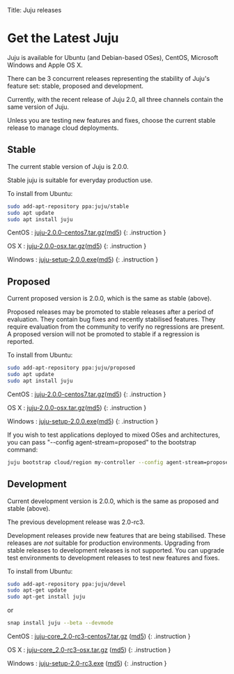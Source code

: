 Title: Juju releases


# Get the Latest Juju

Juju is available for Ubuntu (and Debian-based OSes), CentOS, Microsoft Windows
and Apple OS X. 

There can be 3 concurrent releases representing the stability of Juju's feature
set: stable, proposed and development. 

Currently, with the recent release of Juju 2.0, all three channels contain the same
version of Juju.

Unless you are testing new features and fixes, choose the current stable
release to manage cloud deployments.

## Stable

The current stable version of Juju is 2.0.0.

Stable juju is suitable for everyday production use.

To install from Ubuntu:
```bash
sudo add-apt-repository ppa:juju/stable
sudo apt update
sudo apt install juju
```
CentOS
: [juju-2.0.0-centos7.tar.gz](https://launchpad.net/juju/2.0/2.0.0/+download/juju-2.0.0-centos7.tar.gz)([md5](https://launchpad.net/juju/2.0/2.0.0/+download/juju-2.0.0-centos7.tar.gz/+md5))
{: .instruction }

OS X
: [juju-2.0.0-osx.tar.gz](https://launchpad.net/juju/2.0/2.0.0/+download/juju-2.0.0-osx.tar.gz)([md5](https://launchpad.net/juju/2.0/2.0.0/+download/juju-2.0.0-osx.tar.gz/+md5))
{: .instruction }

Windows
: [juju-setup-2.0.0.exe](https://launchpad.net/juju/2.0/2.0.0/+download/juju-setup-2.0.0.exe)([md5](https://launchpad.net/juju/2.0/2.0.0/+download/juju-setup-2.0.0.exe/+md5))
{: .instruction }


## Proposed

Current proposed version is 2.0.0, which is the same as stable (above).

Proposed releases may be promoted to stable releases after a period of
evaluation. They contain bug fixes and recently stabilised features. They
require evaluation from the community to verify no regressions are present. A
proposed version will not be promoted to stable if a regression is reported.

To install from Ubuntu:

```bash
sudo add-apt-repository ppa:juju/proposed
sudo apt update
sudo apt install juju
```

CentOS
: [juju-2.0.0-centos7.tar.gz](https://launchpad.net/juju/2.0/2.0.0/+download/juju-2.0.0-centos7.tar.gz)([md5](https://launchpad.net/juju/2.0/2.0.0/+download/juju-2.0.0-centos7.tar.gz/+md5))
{: .instruction }

OS X
: [juju-2.0.0-osx.tar.gz](https://launchpad.net/juju/2.0/2.0.0/+download/juju-2.0.0-osx.tar.gz)([md5](https://launchpad.net/juju/2.0/2.0.0/+download/juju-2.0.0-osx.tar.gz/+md5))
{: .instruction }

Windows
: [juju-setup-2.0.0.exe](https://launchpad.net/juju/2.0/2.0.0/+download/juju-setup-2.0.0.exe)([md5](https://launchpad.net/juju/2.0/2.0.0/+download/juju-setup-2.0.0.exe/+md5))
{: .instruction }

If you wish to test applications deployed to mixed OSes and architectures, you
can pass "--config agent-stream=proposed" to the bootstrap command:

```bash
juju bootstrap cloud/region my-controller --config agent-stream=proposed
```

## Development

Current development version is 2.0.0, which is the same as proposed and stable (above).

The previous development release was 2.0-rc3.

Development releases provide new features that are being stabilised.
These releases are *not* suitable for production environments. Upgrading
from stable releases to development releases is not supported. You can
upgrade test environments to development releases to test new features
and fixes.

To install from Ubuntu:

```bash
sudo add-apt-repository ppa:juju/devel
sudo apt-get update
sudo apt-get install juju
```
or

```bash
snap install juju --beta --devmode
```

CentOS
: [juju-core_2.0-rc3-centos7.tar.gz](https://launchpad.net/juju/2.0/2.0-rc3/+download/juju-core_2.0-rc3.tar.gz) ([md5](https://launchpad.net/juju/2.0/2.0-rc3/+download/juju-core_2.0-rc3.tar.gz/+md5))
{: .instruction }

OS X
: [juju-core_2.0-rc3-osx.tar.gz](https://launchpad.net/juju/2.0/2.0-rc3/+download/juju-2.0-rc3-osx.tar.gz) ([md5](https://launchpad.net/juju/2.0/2.0-rc3/+download/juju-2.0-rc3-osx.tar.gz/+md5))
{: .instruction }

Windows
: [juju-setup-2.0-rc3.exe](https://launchpad.net/juju/2.0/2.0-rc3/+download/juju-setup-2.0-rc3.exe) ([md5](https://launchpad.net/juju/2.0/2.0-rc3/+download/juju-setup-2.0-rc3.exe/+md5))
{: .instruction }


